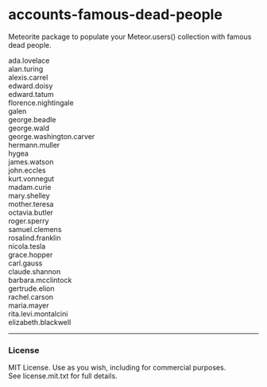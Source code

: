 accounts-famous-dead-people
===========================

Meteorite package to populate your Meteor.users() collection with famous dead people.  



ada.lovelace  
alan.turing  
alexis.carrel  
edward.doisy  
edward.tatum  
florence.nightingale  
galen  
george.beadle  
george.wald  
george.washington.carver  
hermann.muller  
hygea  
james.watson  
john.eccles  
kurt.vonnegut  
madam.curie  
mary.shelley  
mother.teresa  
octavia.butler  
roger.sperry  
samuel.clemens  
rosalind.franklin  
nicola.tesla  
grace.hopper  
carl.gauss  
claude.shannon  
barbara.mcclintock  
gertrude.elion  
rachel.carson  
maria.mayer  
rita.levi.montalcini  
elizabeth.blackwell  

------------------------
### License

MIT License. Use as you wish, including for commercial purposes.  
See license.mit.txt for full details.  
